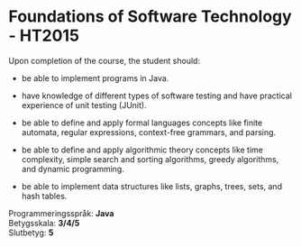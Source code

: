 # Foundations of Software Technology - HT2015

Upon completion of the course, the student should:
- be able to implement programs in Java.
- have knowledge of different types of software testing and have practical experience of unit testing (JUnit).
- be able to define and apply formal languages concepts like finite automata, regular expressions, context-free grammars, and parsing.
  
- be able to define and apply algorithmic theory concepts like time complexity, simple search and sorting algorithms, greedy algorithms, and dynamic programming.
- be able to implement data structures like lists, graphs, trees, sets, and hash tables.

Programmeringsspråk: <b>Java</b><br>
Betygsskala: <b>3/4/5</b><br>
Slutbetyg: <b>5</b>
